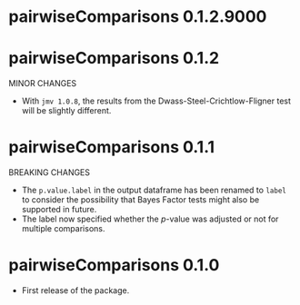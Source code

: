 # pairwiseComparisons 0.1.2.9000

# pairwiseComparisons 0.1.2

MINOR CHANGES

  - With `jmv 1.0.8`, the results from the Dwass-Steel-Crichtlow-Fligner test
    will be slightly different.

# pairwiseComparisons 0.1.1

BREAKING CHANGES

  - The `p.value.label` in the output dataframe has been renamed to `label` to
    consider the possibility that Bayes Factor tests might also be supported in
    future.
  - The label now specified whether the *p*-value was adjusted or not for
    multiple comparisons.

# pairwiseComparisons 0.1.0

  - First release of the package.
